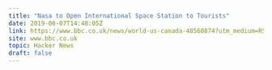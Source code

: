 ```yaml
---
title: "Nasa to Open International Space Station to Tourists"
date: 2019-06-07T14:48:05Z
link: https://www.bbc.co.uk/news/world-us-canada-48560874?utm_medium=RSS&utm_source=hune
site: www.bbc.co.uk
topic: Hacker News
draft: false
---
```

